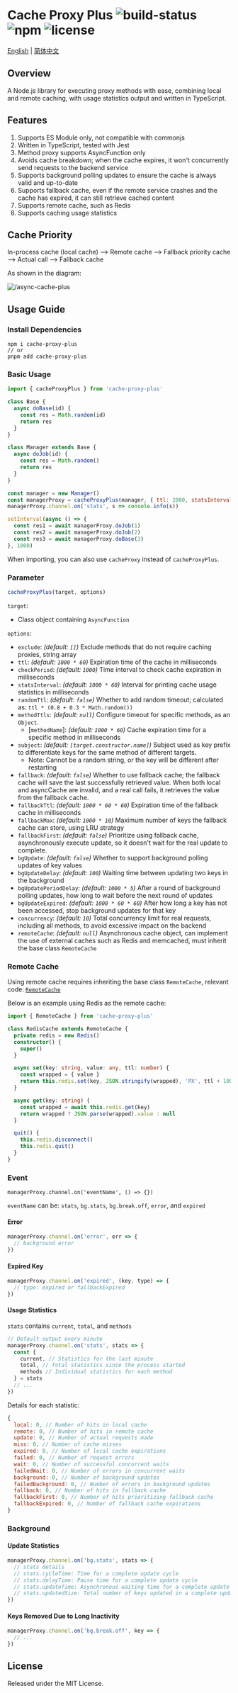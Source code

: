 # Cache Proxy Plus ![build-status](https://github.com/chakhsu/cache-proxy-plus/actions/workflows/ci.yml/badge.svg) ![npm](https://img.shields.io/npm/v/cache-proxy-plus) ![license](https://img.shields.io/npm/l/cache-proxy-plus)

[English](./README.md) | [简体中文](./README_CN.md)

## Overview

A Node.js library for executing proxy methods with ease, combining local and remote caching, with usage statistics output and written in TypeScript.

## Features

1. Supports ES Module only, not compatible with commonjs
2. Written in TypeScript, tested with Jest
3. Method proxy supports AsyncFunction only
4. Avoids cache breakdown; when the cache expires, it won't concurrently send requests to the backend service
5. Supports background polling updates to ensure the cache is always valid and up-to-date
6. Supports fallback cache, even if the remote service crashes and the cache has expired, it can still retrieve cached content
7. Supports remote cache, such as Redis
8. Supports caching usage statistics

## Cache Priority

In-process cache (local cache) --> Remote cache --> Fallback priority cache --> Actual call --> Fallback cache

As shown in the diagram:

![/async-cache-plus](./doc/async-cache-plus.svg)

## Usage Guide

### Install Dependencies

```vim
npm i cache-proxy-plus
// or
pnpm add cache-proxy-plus
```

### Basic Usage

```js
import { cacheProxyPlus } from 'cache-proxy-plus'

class Base {
  async doBase(id) {
    const res = Math.random(id)
    return res
  }
}

class Manager extends Base {
  async doJob(id) {
    const res = Math.random()
    return res
  }
}

const manager = new Manager()
const managerProxy = cacheProxyPlus(manager, { ttl: 2000, statsInterval: 1000 * 10 })
managerProxy.channel.on('stats', s => console.info(s))

setInterval(async () => {
  const res1 = await managerProxy.doJob(1)
  const res2 = await managerProxy.doJob(2)
  const res3 = await managerProxy.doBase(3)
}, 1000)
```

When importing, you can also use `cacheProxy` instead of `cacheProxyPlus`.

### Parameter

```js
cacheProxyPlus(target, options)
```

`target`:

- Class object containing `AsyncFunction`

`options`:

- `exclude`: _(default: `[]`)_ Exclude methods that do not require caching proxies, string array
- `ttl`: _(default: `1000 * 60`)_ Expiration time of the cache in milliseconds
- `checkPeriod`: _(default: `1000`)_ Time interval to check cache expiration in milliseconds
- `statsInterval`: _(default: `1000 * 60`)_ Interval for printing cache usage statistics in milliseconds
- `randomTtl`: _(default: `false`)_ Whether to add random timeout; calculated as: `ttl * (0.8 + 0.3 * Math.random())`
- `methodTtls`: _(default: `null`)_ Configure timeout for specific methods, as an `Object`.
  - [`methodName`]: _(default: `1000 * 60`)_ Cache expiration time for a specific method in milliseconds
- `subject`: _(default: `[target.constructor.name]`)_ Subject used as key prefix to differentiate keys for the same method of different targets.
  - Note: Cannot be a random string, or the key will be different after restarting
- `fallback`: _(default: `false`)_ Whether to use fallback cache; the fallback cache will save the last successfully retrieved value. When both local and asyncCache are invalid, and a real call fails, it retrieves the value from the fallback cache.
- `fallbackTtl`: _(default: `1000 * 60 * 60`)_ Expiration time of the fallback cache in milliseconds
- `fallbackMax`: _(default: `1000 * 10`)_ Maximum number of keys the fallback cache can store, using LRU strategy
- `fallbackFirst`: _(default: `false`)_ Prioritize using fallback cache, asynchronously execute update, so it doesn't wait for the real update to complete.
- `bgUpdate`: _(default: `false`)_ Whether to support background polling updates of key values
- `bgUpdateDelay`: _(default: `100`)_ Waiting time between updating two keys in the background
- `bgUpdatePeriodDelay`: _(default: `1000 * 5`)_ After a round of background polling updates, how long to wait before the next round of updates
- `bgUpdateExpired`: _(default: `1000 * 60 * 60`)_ After how long a key has not been accessed, stop background updates for that key
- `concurrency`: _(default: `10`)_ Total concurrency limit for real requests, including all methods, to avoid excessive impact on the backend
- `remoteCache`: _(default: `null`)_ Asynchronous cache object, can implement the use of external caches such as Redis and memcached, must inherit the base class `RemoteCache`

### Remote Cache

Using remote cache requires inheriting the base class `RemoteCache`, relevant code: [`RemoteCache`](./src/RemoteCache.ts)

Below is an example using Redis as the remote cache:

```ts
import { RemoteCache } from 'cache-proxy-plus'

class RedisCache extends RemoteCache {
  private redis = new Redis()
  constructor() {
    super()
  }

  async set(key: string, value: any, ttl: number) {
    const wrapped = { value }
    return this.redis.set(key, JSON.stringify(wrapped), 'PX', ttl + 100)
  }

  async get(key: string) {
    const wrapped = await this.redis.get(key)
    return wrapped ? JSON.parse(wrapped).value : null
  }

  quit() {
    this.redis.disconnect()
    this.redis.quit()
  }
}
```

### Event

```
managerProxy.channel.on('eventName', () => {})
```

`eventName` can be: `stats`, `bg.stats`, `bg.break.off`, `error`, and `expired`

#### Error

```js
managerProxy.channel.on('error', err => {
  // background error
})
```

#### Expired Key

```js
managerProxy.channel.on('expired', (key, type) => {
  // type: expired or fallbackExpired
})
```

#### Usage Statistics

`stats` contains `current`, `total`, and `methods`

```js
// Default output every minute
managerProxy.channel.on('stats', stats => {
  const {
    current, // Statistics for the last minute
    total, // Total statistics since the process started
    methods // Individual statistics for each method
  } = stats
  // ...
})
```

Details for each statistic:

```js
{
  local: 0, // Number of hits in local cache
  remote: 0, // Number of hits in remote cache
  update: 0, // Number of actual requests made
  miss: 0, // Number of cache misses
  expired: 0, // Number of local cache expirations
  failed: 0, // Number of request errors
  wait: 0, // Number of successful concurrent waits
  failedWait: 0, // Number of errors in concurrent waits
  background: 0, // Number of background updates
  failedBackground: 0, // Number of errors in background updates
  fallback: 0, // Number of hits in fallback cache
  fallbackFirst: 0, // Number of hits prioritizing fallback cache
  fallbackExpired: 0, // Number of fallback cache expirations
}
```

### Background

#### Update Statistics

```js
managerProxy.channel.on('bg.stats', stats => {
  // stats details
  // stats.cycleTime: Time for a complete update cycle
  // stats.delayTime: Pause time for a complete update cycle
  // stats.updateTime: Asynchronous waiting time for a complete update cycle
  // stats.updatedSize: Total number of keys updated in a complete update cycle
})
```

#### Keys Removed Due to Long Inactivity

```js
managerProxy.channel.on('bg.break.off', key => {
  // ...
})
```

## License

Released under the MIT License.
